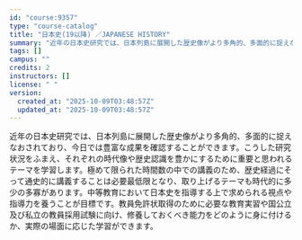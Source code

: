 ```yaml
---
id: "course:9357"
type: "course-catalog"
title: "日本史(19以降) ／JAPANESE HISTORY"
summary: "近年の日本史研究では、日本列島に展開した歴史像がより多角的、多面的に捉えなおされており、今日では豊富な成果を確認することができます。こうした研究状況をふまえ、それぞれの時代像や歴史認識を豊かにするために重要と思われるテーマを学習します。極め…"
tags: []
campus: ""
credits: 2
instructors: []
license: " "
version:
  created_at: "2025-10-09T03:48:57Z"
  updated_at: "2025-10-09T03:48:57Z"
---
```


近年の日本史研究では、日本列島に展開した歴史像がより多角的、多面的に捉えなおされており、今日では豊富な成果を確認することができます。こうした研究状況をふまえ、それぞれの時代像や歴史認識を豊かにするために重要と思われるテーマを学習します。極めて限られた時間数の中での講義のため、歴史経過にそって通史的に講義することは必要最低限となり、取り上げるテーマも時代的に多少の多寡があります。中等教育において日本史を指導する上で求められる視点や指導力を養うことが目標です。教員免許状取得のために必要な教育実習や国公立及び私立の教員採用試験に向け、修養しておくべき能力をどのように身に付けるか、実際の場面に応じた学習ができます。
